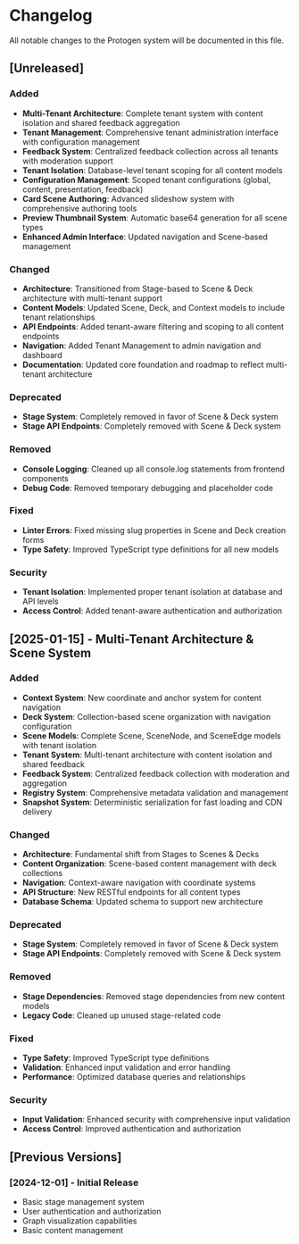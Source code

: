 # Changelog

All notable changes to the Protogen system will be documented in this file.

## [Unreleased]

### Added
- **Multi-Tenant Architecture**: Complete tenant system with content isolation and shared feedback aggregation
- **Tenant Management**: Comprehensive tenant administration interface with configuration management
- **Feedback System**: Centralized feedback collection across all tenants with moderation support
- **Tenant Isolation**: Database-level tenant scoping for all content models
- **Configuration Management**: Scoped tenant configurations (global, content, presentation, feedback)
- **Card Scene Authoring**: Advanced slideshow system with comprehensive authoring tools
- **Preview Thumbnail System**: Automatic base64 generation for all scene types
- **Enhanced Admin Interface**: Updated navigation and Scene-based management

### Changed
- **Architecture**: Transitioned from Stage-based to Scene & Deck architecture with multi-tenant support
- **Content Models**: Updated Scene, Deck, and Context models to include tenant relationships
- **API Endpoints**: Added tenant-aware filtering and scoping to all content endpoints
- **Navigation**: Added Tenant Management to admin navigation and dashboard
- **Documentation**: Updated core foundation and roadmap to reflect multi-tenant architecture

### Deprecated
- **Stage System**: Completely removed in favor of Scene & Deck system
- **Stage API Endpoints**: Completely removed with Scene & Deck system

### Removed
- **Console Logging**: Cleaned up all console.log statements from frontend components
- **Debug Code**: Removed temporary debugging and placeholder code

### Fixed
- **Linter Errors**: Fixed missing slug properties in Scene and Deck creation forms
- **Type Safety**: Improved TypeScript type definitions for all new models

### Security
- **Tenant Isolation**: Implemented proper tenant isolation at database and API levels
- **Access Control**: Added tenant-aware authentication and authorization

## [2025-01-15] - Multi-Tenant Architecture & Scene System

### Added
- **Context System**: New coordinate and anchor system for content navigation
- **Deck System**: Collection-based scene organization with navigation configuration
- **Scene Models**: Complete Scene, SceneNode, and SceneEdge models with tenant isolation
- **Tenant System**: Multi-tenant architecture with content isolation and shared feedback
- **Feedback System**: Centralized feedback collection with moderation and aggregation
- **Registry System**: Comprehensive metadata validation and management
- **Snapshot System**: Deterministic serialization for fast loading and CDN delivery

### Changed
- **Architecture**: Fundamental shift from Stages to Scenes & Decks
- **Content Organization**: Scene-based content management with deck collections
- **Navigation**: Context-aware navigation with coordinate systems
- **API Structure**: New RESTful endpoints for all content types
- **Database Schema**: Updated schema to support new architecture

### Deprecated
- **Stage System**: Completely removed in favor of Scene & Deck system
- **Stage API Endpoints**: Completely removed with Scene & Deck system

### Removed
- **Stage Dependencies**: Removed stage dependencies from new content models
- **Legacy Code**: Cleaned up unused stage-related code

### Fixed
- **Type Safety**: Improved TypeScript type definitions
- **Validation**: Enhanced input validation and error handling
- **Performance**: Optimized database queries and relationships

### Security
- **Input Validation**: Enhanced security with comprehensive input validation
- **Access Control**: Improved authentication and authorization

## [Previous Versions]

### [2024-12-01] - Initial Release
- Basic stage management system
- User authentication and authorization
- Graph visualization capabilities
- Basic content management

